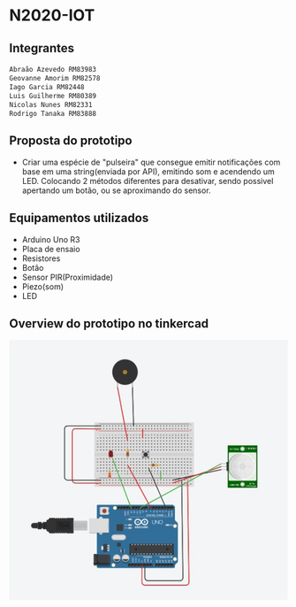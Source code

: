 # N2020-IOT
## Integrantes

```
Abraão Azevedo RM83983
Geovanne Amorim RM82578
Iago Garcia RM82448
Luis Guilherme RM80389
Nicolas Nunes RM82331
Rodrigo Tanaka RM83888
```

## Proposta do prototipo

- Criar uma espécie de "pulseira" que consegue emitir notificações com base em uma string(enviada por API), emitindo som e acendendo um LED. Colocando 2 métodos diferentes para desativar, sendo possivel apertando um botão, ou se aproximando do sensor.

## Equipamentos utilizados 

- Arduino Uno R3
- Placa de ensaio
- Resistores
- Botão
- Sensor PIR(Proximidade)
- Piezo(som)
- LED

## Overview do prototipo no tinkercad

<img src="tinkercad-prototype.jpg">
